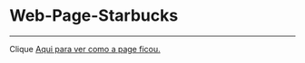 # Web-Page-Starbucks
<hr>
<P>Clique <a href="https://outerhavendd.github.io/Web-Page-Starbucks/" target="_blank"> Aqui para ver como a page ficou.</a></p>
